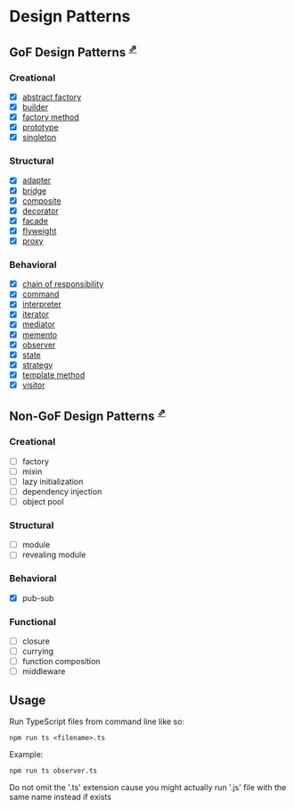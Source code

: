 # Design Patterns

## GoF Design Patterns <sup>[⇗](https://en.wikipedia.org/wiki/Design_Patterns)</sup>

### Creational
- [x] [abstract factory](abstract-factory.md)
- [x] [builder](builder.md)
- [x] [factory method](factory-method.md)
- [x] [prototype](prototype.md)
- [x] [singleton](singleton.md)

### Structural
- [x] [adapter](adapter.md)
- [x] [bridge](bridge.md)
- [x] [composite](composite.md)
- [x] [decorator](decorator.md)
- [x] [facade](facade.md)
- [x] [flyweight](flyweight.md)
- [x] [proxy](proxy.md)

### Behavioral
- [x] [chain of responsibility](chain-of-responsibility.md)
- [x] [command](command.md)
- [x] [interpreter](interpreter.md)
- [x] [iterator](iterator.md)
- [x] [mediator](mediator.md)
- [x] [memento](memento.md)
- [x] [observer](observer.md)
- [x] [state](state.md)
- [x] [strategy](strategy.md)
- [x] [template method](template-method.md)
- [x] [visitor](visitor.md)

## Non-GoF Design Patterns <sup>[⇗](https://en.wikipedia.org/wiki/Software_design_pattern)</sup>

### Creational
- [ ] factory
- [ ] mixin
- [ ] lazy initialization
- [ ] dependency injection
- [ ] object pool
### Structural
- [ ] module
- [ ] revealing module
### Behavioral
- [x] pub-sub
### Functional
- [ ] closure
- [ ] currying
- [ ] function composition
- [ ] middleware

## Usage

Run TypeScript files from command line like so:
```
npm run ts <filename>.ts
```

Example:
```
npm run ts observer.ts
```

Do not omit the '.ts' extension cause you might actually run '.js' file with the same name instead if exists

